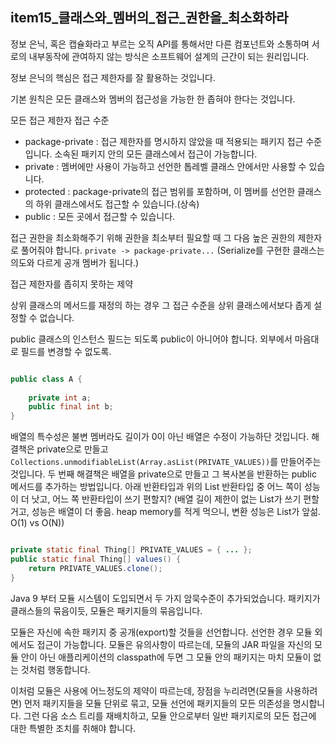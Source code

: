## item15_클래스와_멤버의_접근_권한을_최소화하라

정보 은닉, 혹은 캡슐화라고 부르는 오직 API를 통해서만 다른 컴포넌트와 소통하며 서로의 내부동작에 관여하지 않는 방식은 소프트웨어 설계의 근간이 되는 원리입니다.

정보 은닉의 핵심은 접근 제한자를 잘 활용하는 것입니다.

기본 원칙은 모든 클래스와 멤버의 접근성을 가능한 한 좁혀야 한다는 것입니다. 

모든 접근 제한자 접근 수준
- package-private : 접근 제한자를 명시하지 않았을 때 적용되는 패키지 접근 수준입니다. 소속된 패키지 안의 모든 클래스에서 접근이 가능합니다.
- private : 멤버에만 사용이 가능하고 선언한 톱레벨 클래스 안에서만 사용할 수 있습니다.
- protected : package-private의 접근 범위를 포함하며, 이 멤버를 선언한 클래스의 하위 클래스에서도 접근할 수 있습니다.(상속)
- public : 모든 곳에서 접근할 수 있습니다.

접근 권한을 최소화해주기 위해 권한을 최소부터 필요할 때 그 다음 높은 권한의 제한자로 풀어줘야 합니다. `private -> package-private...`
(Serialize를 구현한 클래스는 의도와 다르게 공개 멤버가 됩니다.)

접근 제한자를 좁히지 못하는 제약

상위 클래스의 메서드를 재정의 하는 경우 그 접근 수준을 상위 클래스에서보다 좁게 설정할 수 없습니다.

public 클래스의 인스턴스 필드는 되도록 public이 아니어야 합니다. 외부에서 마음대로 필드를 변경할 수 없도록.


```java

public class A {
    
    private int a;
    public final int b;
}
```

배열의 특수성은 불변 멤버라도 길이가 0이 아닌 배열은 수정이 가능하단 것입니다. 해결책은 private으로 만들고 ``Collections.unmodifiableList(Array.asList(PRIVATE_VALUES))``를 만들어주는 것입니다.
두 번째 해결책은 배열을 private으로 만들고 그 복사본을 반환하는 public 메서드를 추가하는 방법입니다.
아래 반환타입과 위의 List 반환타입 중 어느 쪽이 성능이 더 낫고, 어느 쪽 반환타입이 쓰기 편할지? (배열 길이 제한이 없는 List가 쓰기 편할거고, 성능은 배열이 더 좋음. heap memory를 적게 먹으니, 변환 성능은 List가 앞섦. O(1) vs O(N))
```java

private static final Thing[] PRIVATE_VALUES = { ... };
public static final Thing[] values() {
    return PRIVATE_VALUES.clone();
}
```

Java 9 부터 모듈 시스템이 도입되면서 두 가지 암묵수준이 추가되었습니다. 패키지가 클래스들의 묶음이듯, 모듈은 패키지들의 묶음입니다.

모듈은 자신에 속한 패키지 중 공개(export)할 것들을 선언합니다. 선언한 경우 모듈 외에서도 접근이 가능합니다. 모듈은 유의사항이 따르는데, 모듈의 JAR 파일을 자신의 모듈 안이 아닌 애플리케이션의 classpath에 두면 그 모듈 안의 패키지는 마치 모듈이 없는 것처럼 행동합니다. 

이처럼 모듈은 사용에 어느정도의 제약이 따르는데, 장점을 누리려면(모듈을 사용하려면) 먼저 패키지들을 모듈 단위로 묶고, 모듈 선언에 패키지들의 모든 의존성을 명시합니다. 그런 다음 소스 트리를 재배치하고, 모듈 안으로부터 일반 패키지로의 모든 접근에 대한 특별한 조치를 취해야 합니다.

